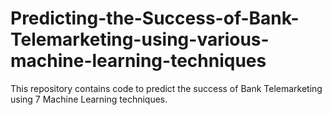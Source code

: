 # Predicting-the-Success-of-Bank-Telemarketing-using-various-machine-learning-techniques
This repository contains code to predict the success of Bank Telemarketing using 7 Machine Learning techniques.
